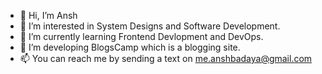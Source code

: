 - 👋 Hi, I’m Ansh
- 👀 I’m interested in System Designs and Software Development.
- 🌱 I’m currently learning Frontend Devlopment and DevOps.
- 💞️ I’m developing BlogsCamp which is a blogging site.
- 📫 You can reach me by sending a text on me.anshbadaya@gmail.com

<!---
anshbadaya/anshbadaya is a ✨ special ✨ repository because its `README.md` (this file) appears on your GitHub profile.
You can click the Preview link to take a look at your changes.
--->
